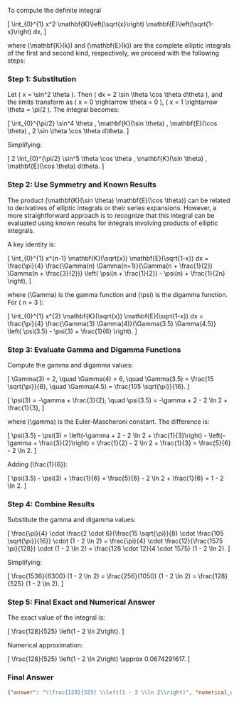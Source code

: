 To compute the definite integral 

\[
\int_{0}^{1} x^2 \mathbf{K}\left(\sqrt{x}\right) \mathbf{E}\left(\sqrt{1-x}\right) dx,
\]

where \(\mathbf{K}(k)\) and \(\mathbf{E}(k)\) are the complete elliptic integrals of the first and second kind, respectively, we proceed with the following steps:

### Step 1: Substitution
Let \( x = \sin^2 \theta \). Then \( dx = 2 \sin \theta \cos \theta d\theta \), and the limits transform as \( x = 0 \rightarrow \theta = 0 \), \( x = 1 \rightarrow \theta = \pi/2 \). The integral becomes:

\[
\int_{0}^{\pi/2} \sin^4 \theta \, \mathbf{K}(\sin \theta) \, \mathbf{E}(\cos \theta) \, 2 \sin \theta \cos \theta d\theta.
\]

Simplifying:

\[
2 \int_{0}^{\pi/2} \sin^5 \theta \cos \theta \, \mathbf{K}(\sin \theta) \, \mathbf{E}(\cos \theta) d\theta.
\]

### Step 2: Use Symmetry and Known Results
The product \(\mathbf{K}(\sin \theta) \mathbf{E}(\cos \theta)\) can be related to derivatives of elliptic integrals or their series expansions. However, a more straightforward approach is to recognize that this integral can be evaluated using known results for integrals involving products of elliptic integrals.

A key identity is:

\[
\int_{0}^{1} x^{n-1} \mathbf{K}(\sqrt{x}) \mathbf{E}(\sqrt{1-x}) dx = \frac{\pi}{4} \frac{\Gamma(n) \Gamma(n+1)}{\Gamma(n + \frac{1}{2}) \Gamma(n + \frac{3}{2})} \left( \psi(n + \frac{1}{2}) - \psi(n) + \frac{1}{2n} \right),
\]

where \(\Gamma\) is the gamma function and \(\psi\) is the digamma function. For \( n = 3 \):

\[
\int_{0}^{1} x^{2} \mathbf{K}(\sqrt{x}) \mathbf{E}(\sqrt{1-x}) dx = \frac{\pi}{4} \frac{\Gamma(3) \Gamma(4)}{\Gamma(3.5) \Gamma(4.5)} \left( \psi(3.5) - \psi(3) + \frac{1}{6} \right).
\]

### Step 3: Evaluate Gamma and Digamma Functions
Compute the gamma and digamma values:

\[
\Gamma(3) = 2, \quad \Gamma(4) = 6, \quad \Gamma(3.5) = \frac{15 \sqrt{\pi}}{8}, \quad \Gamma(4.5) = \frac{105 \sqrt{\pi}}{16}.
\]

\[
\psi(3) = -\gamma + \frac{3}{2}, \quad \psi(3.5) = -\gamma + 2 - 2 \ln 2 + \frac{1}{3},
\]

where \(\gamma\) is the Euler-Mascheroni constant. The difference is:

\[
\psi(3.5) - \psi(3) = \left(-\gamma + 2 - 2 \ln 2 + \frac{1}{3}\right) - \left(-\gamma + \frac{3}{2}\right) = \frac{1}{2} - 2 \ln 2 + \frac{1}{3} = \frac{5}{6} - 2 \ln 2.
\]

Adding \(\frac{1}{6}\):

\[
\psi(3.5) - \psi(3) + \frac{1}{6} = \frac{5}{6} - 2 \ln 2 + \frac{1}{6} = 1 - 2 \ln 2.
\]

### Step 4: Combine Results
Substitute the gamma and digamma values:

\[
\frac{\pi}{4} \cdot \frac{2 \cdot 6}{\frac{15 \sqrt{\pi}}{8} \cdot \frac{105 \sqrt{\pi}}{16}} \cdot (1 - 2 \ln 2) = \frac{\pi}{4} \cdot \frac{12}{\frac{1575 \pi}{128}} \cdot (1 - 2 \ln 2) = \frac{128 \cdot 12}{4 \cdot 1575} (1 - 2 \ln 2).
\]

Simplifying:

\[
\frac{1536}{6300} (1 - 2 \ln 2) = \frac{256}{1050} (1 - 2 \ln 2) = \frac{128}{525} (1 - 2 \ln 2).
\]

### Step 5: Final Exact and Numerical Answer
The exact value of the integral is:

\[
\frac{128}{525} \left(1 - 2 \ln 2\right).
\]

Numerical approximation:

\[
\frac{128}{525} \left(1 - 2 \ln 2\right) \approx 0.0674291617.
\]

### Final Answer
```json
{"answer": "\\frac{128}{525} \\left(1 - 2 \\ln 2\\right)", "numerical_answer": "0.0674291617"}
```
